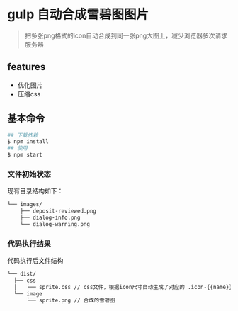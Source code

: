 # gulp 自动合成雪碧图图片

> 把多张png格式的icon自动合成到同一张png大图上，减少浏览器多次请求服务器

## features

* 优化图片
* 压缩css

## 基本命令

```bash
## 下载依赖
$ npm install
## 使用
$ npm start
```

### 文件初始状态

现有目录结构如下：

```bash
└── images/
    ├── deposit-reviewed.png
    ├── dialog-info.png
    └── dialog-warning.png
```

### 代码执行结果

代码执行后文件结构

```bash
└── dist/
  ├── css
  │   └── sprite.css // css文件，根据icon尺寸自动生成了对应的 .icon-{{name}}
  └── image
      └── sprite.png // 合成的雪碧图
```

